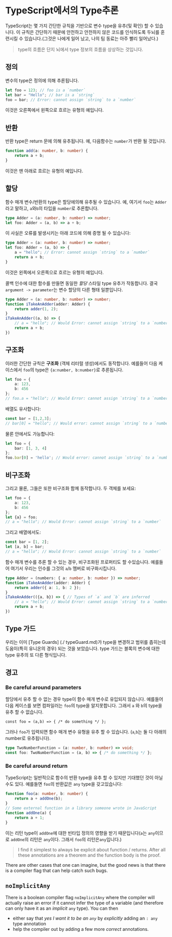 # TypeScript에서의 Type추론

TypeScript는 몇 가지 간단한 규칙을 기반으로 변수 type을 유추(및 확인) 할 수 있습니다. 이 규칙은 간단하기 때문에 안전하고 안전하지 않은 코드를 인식하도록 두뇌를 훈련시킬 수 있습니다.(그것은 나에게 일어 났고, 나의 팀 동료는 아주 빨리 일어났다.)

> type의 흐름은 단지 뇌에서 type 정보의 흐름을 상상하는 것입니다.

## 정의

변수의 type은 정의에 의해 추론됩니다.

```ts
let foo = 123; // foo is a `number`
let bar = "Hello"; // bar is a `string`
foo = bar; // Error: cannot assign `string` to a `number`
```

이것은 오른쪽에서 왼쪽으로 흐르는 유형의 예입니다.

## 반환

반환 type은 return 문에 의해 유추됩니다. 예, 다음함수는 `number`가 반환 될 것입니다.

```ts
function add(a: number, b: number) {
    return a + b;
}
```

이것은 맨 아래로 흐르는 유형의 예입니다.

## 할당
함수 매개 변수/반환의 type은  할당에의해 유추될 수 있습니다. 예, 여기서 `foo`는 `Adder`라고 말하고, `a`와`b`의 타입을 `number`로 추론합니다.

```ts
type Adder = (a: number, b: number) => number;
let foo: Adder = (a, b) => a + b;
```
이 사실은 오류를 발생시키는 아래 코드에 의해 증명 될 수 있습니다:

```ts
type Adder = (a: number, b: number) => number;
let foo: Adder = (a, b) => {
    a = "hello"; // Error: cannot assign `string` to a `number`
    return a + b;
}
```
이것은 왼쪽에서 오른쪽으로 흐르는 유형의 예입니다.

콜백 인수에 대한 함수를 만들면 동일한 *할당* 스타일 type 유추가 작동합니다. 결국 `argument -> parameter`는 변수 할당의 다른 형태 일뿐입니다.

```ts
type Adder = (a: number, b: number) => number;
function iTakeAnAdder(adder: Adder) {
    return adder(1, 2);
}
iTakeAnAdder((a, b) => {
    // a = "hello"; // Would Error: cannot assign `string` to a `number`
    return a + b;
})
```

## 구조화
이러한 간단한 규칙은 **구조화** (객체 리터럴 생성)에서도 동작합니다. 예를들어 다음 케이스에서 `foo`의 type은 `{a:number, b:number}`로 추론됩니다.

```ts
let foo = {
    a: 123,
    b: 456
};
// foo.a = "hello"; // Would Error: cannot assign `string` to a `number`
```

배열도 유사합니다:
```ts
const bar = [1,2,3];
// bar[0] = "hello"; // Would error: cannot assign `string` to a `number`
```
물론 안에서도 가능합니다:

```ts
let foo = {
    bar: [1, 3, 4]
};
foo.bar[0] = 'hello'; // Would error: cannot assign `string` to a `number`
```

## 비구조화
그리고 물론, 그들은 또한 비구조화 함께 동작합니다. 두 객체를 보세요:

```ts
let foo = {
    a: 123,
    b: 456
};
let {a} = foo;
// a = "hello"; // Would Error: cannot assign `string` to a `number`
```
그리고 배열에서도:

```ts
const bar = [1, 2];
let [a, b] = bar;
// a = "hello"; // Would Error: cannot assign `string` to a `number`
```

함수 매개 변수를 추론 할 수 있는 경우, 비구조화된 프로퍼티도 할 수있습니다. 예를들어 여기서 우리는 인수를 그것의 `a`/`b` 멤버로 비구화시킵니다.

```ts
type Adder = (numbers: { a: number, b: number }) => number;
function iTakeAnAdder(adder: Adder) {
    return adder({ a: 1, b: 2 });
}
iTakeAnAdder(({a, b}) => { // Types of `a` and `b` are inferred
    // a = "hello"; // Would Error: cannot assign `string` to a `number`
    return a + b;
})
```

## Type 가드
우리는 이미 [Type Guards] (./ typeGuard.md)가 type을 변경하고 범위를 좁히는데 도움이(특히 유니온의 경우) 되는 것을 보았습니다. 
type 가드는 블록의 변수에 대한 type 유추의 또 다른 형식입니다.


## 경고

### Be careful around parameters

할당에서 유추 할 수 없는 경우 type이 함수 매개 변수로 유입되지 않습니다. 예를들어 다음 케이스를 보면 컴파일러는 `foo`의 type을 알지못합니다. 그래서 `a` 와 `b`의 type을 유추 할 수 없습니다.

```t
const foo = (a,b) => { /* do something */ };
```

그러나 `foo`가 입력되면 함수 매개 변수 유형을 유추 할 수 있습니다. (`a`,`b`는 둘 다 아래의 number로 유추됩니다).

```ts
type TwoNumberFunction = (a: number, b: number) => void;
const foo: TwoNumberFunction = (a, b) => { /* do something */ };
```

### Be careful around return

TypeScript는 일반적으로 함수의 반환 type을 유추 할 수 있지만 기대했던 것이 아닐 수도 있다. 예를들면 `foo`의 반환값은 `any` type을 갖고있습니다:
```ts
function foo(a: number, b: number) {
    return a + addOne(b);
}
// Some external function in a library someone wrote in JavaScript
function addOne(a) {
    return a + 1;
}
```

이는 리턴 type이 `addOne`에 대한 빈타입 정의의 영향을 받기 때문입니다(`a`는 `any`이므로 `addOne`의 리턴은 `any`이다. 그래서 `foo`의 리턴은`any`입니다.)

> I find it simplest to always be explicit about function / returns. After all these annotations are a theorem and the function body is the proof.

There are other cases that one can imagine, but the good news is that there is a compiler flag that can help catch such bugs.

## `noImplicitAny`

There is a boolean compiler flag `noImplicitAny` where the compiler will actually raise an error if it cannot infer the type of a variable (and therefore can only have it as an *implicit* `any` type). You can then

* either say that *yes I want it to be an `any`* by *explicitly* adding an `: any` type annotation
* help the compiler out by adding a few more *correct* annotations.
